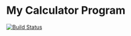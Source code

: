 # My Calculator Program
[![Build Status](https://app.travis-ci.com/leo-ulloa/calcexample.svg?branch=main)](https://app.travis-ci.com/leo-ulloa/calcexample)